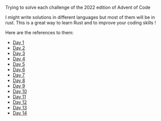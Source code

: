 Trying to solve each challenge of the 2022 edition of Advent of Code

I might write solutions in different languages but most of them will be in rust.
This is a great way to learn Rust and to improve your coding skills !

Here are the references to them:

- [Day 1](./01_day/src/day1.rs)
- [Day 2](./02_day/src/main.rs)
- [Day 3](./03_day/day3.py)
- [Day 4](./04_day/src/main.rs)
- [Day 5](./05_day/day5.py)
- [Day 6](./06_day/src/App.java)
- [Day 7](./07_day/main.go)
- [Day 8](./08_day/src/main.rs)
- [Day 9](./09_day/src/main.rs)
- [Day 10](./10_day/src/main.rs)
- [Day 11](./11_day/day11.py)
- [Day 12](./12_day/src/main.rs)
- [Day 13](./13_day/main.go)
- [Day 14](./14_day/main.go)

